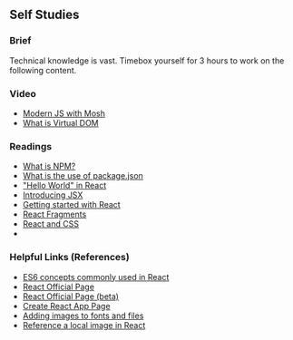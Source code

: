 ## Self Studies

### Brief

Technical knowledge is vast. Timebox yourself for 3 hours to work on the following content.

### Video 

- [Modern JS with Mosh](https://youtu.be/NCwa_xi0Uuc)
- [What is Virtual DOM](https://www.youtube.com/watch?v=dxz9HZ40h4I&feature=youtu.be)

### Readings

- [What is NPM?](https://docs.npmjs.com/downloading-and-installing-node-js-and-npm)
- [What is the use of package.json](https://docs.npmjs.com/creating-a-package-json-file)
- ["Hello World" in React](https://reactjs.org/docs/hello-world.html)
- [Introducing JSX](https://reactjs.org/docs/introducing-jsx.html)
- [Getting started with React](https://medium.com/easyread/how-to-get-started-with-react-js-805bf57826ad)
- [React Fragments](https://reactjs.org/docs/fragments.html)
- [React and CSS](https://www.w3schools.com/react/react_css_styling.asp)
- 

### Helpful Links (References)

- [ES6 concepts commonly used in React](https://www.w3schools.com/react/react_es6.asp)
- [React Official Page](https://reactjs.org/docs/getting-started.html)
- [React Official Page (beta)](https://beta.reactjs.org)
- [Create React App Page](https://create-react-app.dev/)
- [Adding images to fonts and files](https://create-react-app.dev/docs/adding-images-fonts-and-files/)
- [Reference a local image in React](https://stackoverflow.com/questions/39999367/how-do-i-reference-a-local-image-in-react) 
